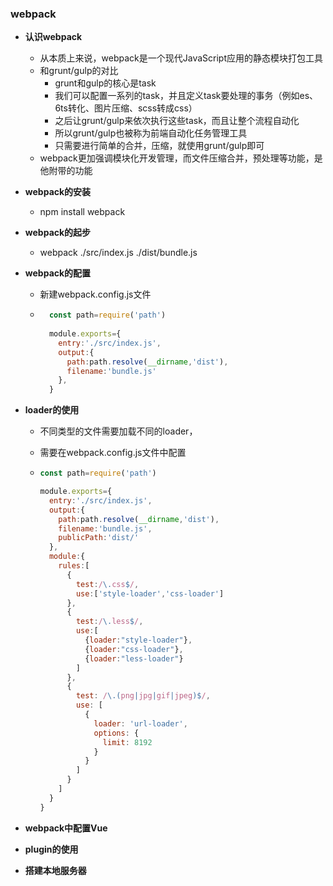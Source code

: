 ### webpack

- **认识webpack**
	- 从本质上来说，webpack是一个现代JavaScript应用的静态模块打包工具
	- 和grunt/gulp的对比
		- grunt和gulp的核心是task
		- 我们可以配置一系列的task，并且定义task要处理的事务（例如es、6ts转化、图片压缩、scss转成css）
		- 之后让grunt/gulp来依次执行这些task，而且让整个流程自动化
		- 所以grunt/gulp也被称为前端自动化任务管理工具
		- 只需要进行简单的合并，压缩，就使用grunt/gulp即可
	- webpack更加强调模块化开发管理，而文件压缩合并，预处理等功能，是他附带的功能
	
- **webpack的安装**

	- npm install webpack

- **webpack的起步**

	- webpack ./src/index.js ./dist/bundle.js

- **webpack的配置**

	- 新建webpack.config.js文件

	- ```javascript
		const path=require('path')
		
		module.exports={
		  entry:'./src/index.js',
		  output:{
		    path:path.resolve(__dirname,'dist'),
		    filename:'bundle.js'
		  },
		}
		```

- **loader的使用**

  - 不同类型的文件需要加载不同的loader，

  - 需要在webpack.config.js文件中配置

  - ```javascript
  	const path=require('path')
  	
  	module.exports={
  	  entry:'./src/index.js',
  	  output:{
  	    path:path.resolve(__dirname,'dist'),
  	    filename:'bundle.js',
  	    publicPath:'dist/'
  	  },
  	  module:{
  	    rules:[
  	      {
  	        test:/\.css$/,
  	        use:['style-loader','css-loader']
  	      },
  	      {
  	        test:/\.less$/,
  	        use:[
  	          {loader:"style-loader"},
  	          {loader:"css-loader"},
  	          {loader:"less-loader"}
  	        ]
  	      },
  	      {
  	        test: /\.(png|jpg|gif|jpeg)$/,
  	        use: [
  	          {
  	            loader: 'url-loader',
  	            options: {
  	              limit: 8192
  	            }
  	          }
  	        ]
  	      }
  	    ]
  	  }
  	}
  	```

- **webpack中配置Vue**

- **plugin的使用**

- **搭建本地服务器**

	